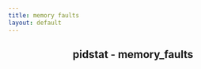 ```yaml
---
title: memory faults
layout: default
---
```


<center><h2>pidstat - memory_faults</h2></center>
<div id="chart_1">
	<script>
        create_graph("lineChart", "timeseries", "chart_1", "minor_faults_sec", null, null, { csvfiles: [ "csv/memory_faults_minor_faults_sec.csv" ], threshold: 150 });
	</script>
</div>
